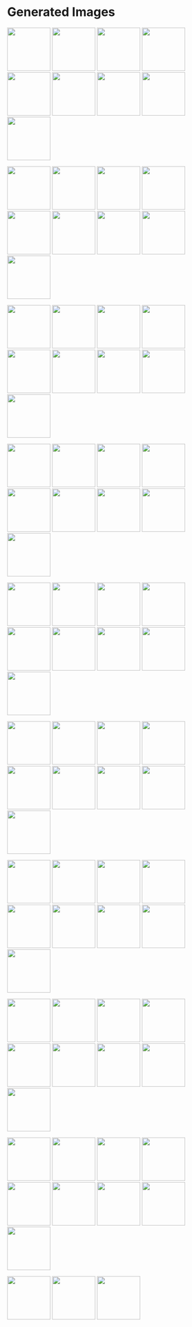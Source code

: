 # Generated Images



<img src="2025_09_06_01.webp" width="100"/> <img src="2025_09_06_02.webp" width="100"/> <img src="2025_09_06_03.webp" width="100"/> <img src="2025_09_06_04.webp" width="100"/> <img src="2025_09_06_05.webp" width="100"/> <img src="2025_09_06_06.webp" width="100"/> <img src="2025_09_06_07.webp" width="100"/> <img src="2025_09_06_08.webp" width="100"/> <img src="2025_09_06_09.webp" width="100"/>

<img src="2025_09_06_10.webp" width="100"/> <img src="2025_09_06_11.webp" width="100"/> <img src="2025_09_06_12.webp" width="100"/> <img src="2025_09_06_13.webp" width="100"/> <img src="2025_09_06_14.webp" width="100"/> <img src="2025_09_06_15.webp" width="100"/> <img src="2025_09_06_16.webp" width="100"/> <img src="2025_09_06_17.webp" width="100"/> <img src="2025_09_06_18.webp" width="100"/>

<img src="2025_09_06_19.webp" width="100"/> <img src="2025_09_06_20.webp" width="100"/> <img src="2025_09_06_21.webp" width="100"/> <img src="2025_09_06_22.webp" width="100"/> <img src="2025_09_06_23.webp" width="100"/> <img src="2025_09_06_24.webp" width="100"/> <img src="2025_09_06_25.webp" width="100"/> <img src="2025_09_06_26.webp" width="100"/> <img src="2025_09_06_27.webp" width="100"/>

<img src="2025_09_06_28.webp" width="100"/> <img src="2025_09_06_29.webp" width="100"/> <img src="2025_09_06_30.webp" width="100"/> <img src="2025_09_06_31.webp" width="100"/> <img src="2025_09_06_32.webp" width="100"/> <img src="2025_09_06_33.webp" width="100"/> <img src="2025_09_06_34.webp" width="100"/> <img src="2025_09_06_35.webp" width="100"/> <img src="2025_09_06_36.webp" width="100"/>

<img src="2025_09_06_37.webp" width="100"/> <img src="2025_09_06_38.webp" width="100"/> <img src="2025_09_06_39.webp" width="100"/> <img src="2025_09_06_40.webp" width="100"/> <img src="2025_09_06_41.webp" width="100"/> <img src="2025_09_06_42.webp" width="100"/> <img src="2025_09_06_43.webp" width="100"/> <img src="2025_09_06_44.webp" width="100"/> <img src="2025_09_06_45.webp" width="100"/>

<img src="2025_09_06_46.webp" width="100"/> <img src="2025_09_06_47.webp" width="100"/> <img src="2025_09_06_48.webp" width="100"/> <img src="2025_09_06_49.webp" width="100"/> <img src="2025_09_06_50.webp" width="100"/> <img src="2025_09_06_51.webp" width="100"/> <img src="2025_09_06_52.webp" width="100"/> <img src="2025_09_06_53.webp" width="100"/> <img src="2025_09_06_54.webp" width="100"/>

<img src="2025_09_06_55.webp" width="100"/> <img src="2025_09_06_56.webp" width="100"/> <img src="2025_09_06_57.webp" width="100"/> <img src="2025_09_06_58.webp" width="100"/> <img src="2025_09_06_59.webp" width="100"/> <img src="2025_09_06_60.webp" width="100"/> <img src="2025_09_06_61.webp" width="100"/> <img src="2025_09_06_62.webp" width="100"/> <img src="2025_09_06_63.webp" width="100"/>

<img src="2025_09_06_64.webp" width="100"/> <img src="2025_09_06_65.webp" width="100"/> <img src="2025_09_06_66.webp" width="100"/> <img src="2025_09_06_67.webp" width="100"/> <img src="2025_09_06_68.webp" width="100"/> <img src="2025_09_06_69.webp" width="100"/> <img src="2025_09_06_70.webp" width="100"/> <img src="2025_09_06_71.webp" width="100"/> <img src="2025_09_06_72.webp" width="100"/>

<img src="2025_09_06_73.webp" width="100"/> <img src="2025_09_06_74.webp" width="100"/> <img src="2025_09_06_75.webp" width="100"/> <img src="2025_09_06_76.webp" width="100"/> <img src="2025_09_06_77.webp" width="100"/> <img src="2025_09_06_78.webp" width="100"/> <img src="2025_09_06_79.webp" width="100"/> <img src="2025_09_06_80.webp" width="100"/> <img src="2025_09_06_81.webp" width="100"/>

<img src="2025_09_06_82.webp" width="100"/> <img src="2025_09_06_83.webp" width="100"/> <img src="2025_09_06_84.webp" width="100"/>